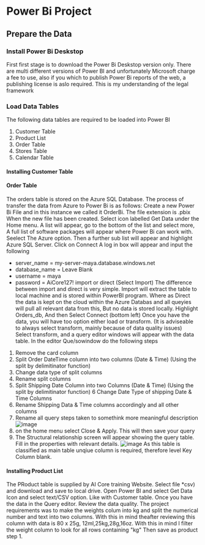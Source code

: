 # Power Bi Project
## Prepare the Data
### Install Power Bi Deskstop
First first stage is to download the Power Bi Deskstop version only. There are multi different versions of Power BI and unfortunately Microsoft charge a fee to use, 
also if you which to publish Power Bi reports of the web, a publishing license is aslo required. This is my understanding of the legal framework
### Load Data Tables
The following data tables are required to be loaded into Power BI
1. Customer Table
2. Product List
3. Order Table
4. Stores Table
5. Calendar Table
#### Installing Customer Table
#### Order Table
The orders table is stored on the Azure SQL Database. The process of transfer the data from Azure to Power Bi is as follows:
Create a new Power Bi File and in this instance we called it OrderBi. The file extension is .pbix
When the new file has been created. Select icon labelled Get Data under the Home menu.
A list will appear, go to the bottom of the list and select more, A full list of software packages will appear where Power Bi can work with.
Seelect The Azure option. Then a further sub list will appear and highlight Azure SQL Server. Click on Connect
A log in box will appear and input the  following
 - server_name = my-server-maya.database.windows.net
 - database_name = Leave Blank
 - username = maya
 - password = AiCore127!
import or direct (Select Import)
The difference between import and direct is very simple. Import will extract the table to local machine and is stored within PowerBI program. Where as Direct the data is kept
on the cloud within the Azure Databas and all queyies will pull all relevant data from this, But no data is stored locally.
Highlight Orders_db, And then Select Connect (bottom left)
Once you have the data, you will have too option either load or transform. (It is adviseable to always select transform, mainly because of data quality issues)
Select transform, and a query editor windows will appear with the data table.
In the editor Que/sowindow do the following steps
1. Remove the card column
2. Split Order DateTime column into two columns (Date & Time) (Using the split by delimitinator function)
3. Change data type of split columns
4. Rename split columns
5. Split Shipping Date Column into two Columns (Date & Time) (Using the split by delimitinator function)
6 Change Date Type of shipping Date & Time Columns
7. Rename Shipping Data & Time columns accordingly and all other columns
8. Rename all query steps taken to somethink more meaningful description
   ![image](https://github.com/c2995509/data-analytics-power-bi-report732/assets/2935215/4cd41545-162e-436b-83f4-3909c8785817)
9. on the home menu select Close & Apply. This will then save your query
10. The Structural relationship screen will appear showing the query table. Fill in the properties with relevant details.
    ![image](https://github.com/c2995509/data-analytics-power-bi-report732/assets/2935215/7acae41d-f1f1-4f7e-8519-4918c2359ee9)
    As this table is classified as main table unqiue column is required, therefore level Key Column blank.
#### Installing Product List
The PRoduct table is supplied by AI Core training Website. Select file *csv) and download and save to local drive.
Open Power BI and select Get Data Icon and select text/CSV option.
Like with Customer table. Once you have the data in the Query editor. Review the data quality.
The project requirements was to make the weights colum into kg and split the numerical number and text into two columns.
With this in mind theafter reviewing this column with data is 80 x 25g, 12ml,25kg,28g,16oz. 
With this in mind I filter the weight column to look for all rows containing "kg" Then save as product step 1.



